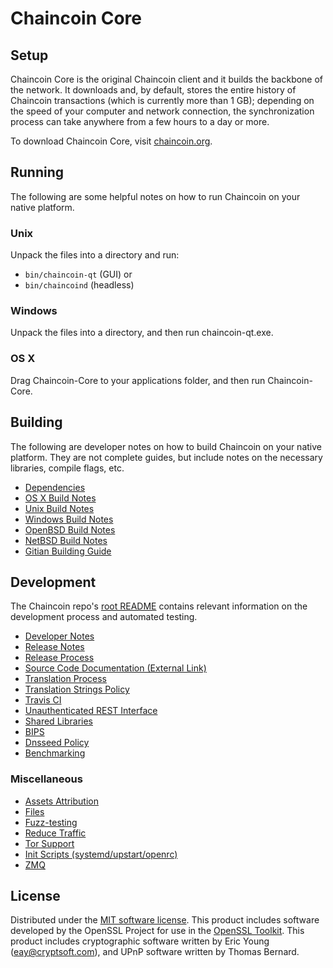 Chaincoin Core
=============

Setup
---------------------
Chaincoin Core is the original Chaincoin client and it builds the backbone of the network. It downloads and, by default, stores the entire history of Chaincoin transactions (which is currently more than 1 GB); depending on the speed of your computer and network connection, the synchronization process can take anywhere from a few hours to a day or more.

To download Chaincoin Core, visit [chaincoin.org](https://www.chaincoin.org/chaincoin-wallet/).

Running
---------------------
The following are some helpful notes on how to run Chaincoin on your native platform.

### Unix

Unpack the files into a directory and run:

- `bin/chaincoin-qt` (GUI) or
- `bin/chaincoind` (headless)

### Windows

Unpack the files into a directory, and then run chaincoin-qt.exe.

### OS X

Drag Chaincoin-Core to your applications folder, and then run Chaincoin-Core.

Building
---------------------
The following are developer notes on how to build Chaincoin on your native platform. They are not complete guides, but include notes on the necessary libraries, compile flags, etc.

- [Dependencies](dependencies.md)
- [OS X Build Notes](build-osx.md)
- [Unix Build Notes](build-unix.md)
- [Windows Build Notes](build-windows.md)
- [OpenBSD Build Notes](build-openbsd.md)
- [NetBSD Build Notes](build-netbsd.md)
- [Gitian Building Guide](gitian-building.md)

Development
---------------------
The Chaincoin repo's [root README](/README.md) contains relevant information on the development process and automated testing.

- [Developer Notes](developer-notes.md)
- [Release Notes](release-notes.md)
- [Release Process](release-process.md)
- [Source Code Documentation (External Link)](https://dev.visucore.com/bitcoin/doxygen/)
- [Translation Process](translation_process.md)
- [Translation Strings Policy](translation_strings_policy.md)
- [Travis CI](travis-ci.md)
- [Unauthenticated REST Interface](REST-interface.md)
- [Shared Libraries](shared-libraries.md)
- [BIPS](bips.md)
- [Dnsseed Policy](dnsseed-policy.md)
- [Benchmarking](benchmarking.md)

### Miscellaneous
- [Assets Attribution](assets-attribution.md)
- [Files](files.md)
- [Fuzz-testing](fuzzing.md)
- [Reduce Traffic](reduce-traffic.md)
- [Tor Support](tor.md)
- [Init Scripts (systemd/upstart/openrc)](init.md)
- [ZMQ](zmq.md)

License
---------------------
Distributed under the [MIT software license](/COPYING).
This product includes software developed by the OpenSSL Project for use in the [OpenSSL Toolkit](https://www.openssl.org/). This product includes
cryptographic software written by Eric Young ([eay@cryptsoft.com](mailto:eay@cryptsoft.com)), and UPnP software written by Thomas Bernard.
